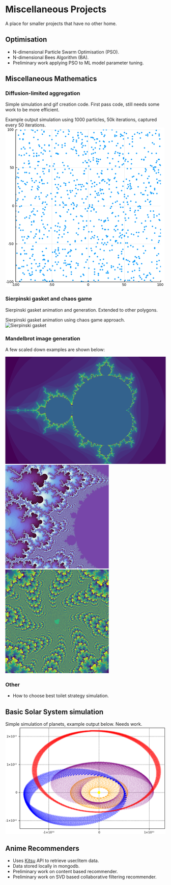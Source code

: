 # Miscellaneous Projects
A place for smaller projects that have no other home.



## Optimisation
- N-dimensional Particle Swarm Optimisation (PSO).
- N-dimensional Bees Algorithm (BA).
- Preliminary work applying PSO to ML model parameter tuning.



## Miscellaneous Mathematics

### Diffusion-limited aggregation
Simple simulation and gif creation code. First pass code, still needs some work to be more efficient.

Example output simulation using 1000 particles, 50k iterations, captured every 50 iterations.
![Diffusion-limited aggregation][dla]

### Sierpinski gasket and chaos game
Sierpinski gasket animation and generation. Extended to other polygons.

Sierpinski gasket animation using chaos game approach.
![Sierpinski gasket][sierpinski_gasket]

### Mandelbrot image generation
A few scaled down examples are shown below:
<!-- ![Mandelbrot Set - base][mb_base]
![Mandelbrot Set - lightning][mb_lightning]
![Mandelbrot Set - spiral][mb_spiral] -->

<img src="https://github.com/rokkuran/miscellaneous/blob/master/math_misc/output/mandelbrot_750_500_100000_tmp.png" width="750" /> 
<img src="https://github.com/rokkuran/miscellaneous/blob/master/math_misc/output/mandelbrot_3000_3000_2000_lightning.png" width="325" /> <img src="https://github.com/rokkuran/miscellaneous/blob/master/math_misc/output/mandelbrot_3000_3000_2000_spiral1.png" width="325" />

### Other
- How to choose best toilet strategy simulation.



## Basic Solar System simulation
Simple simulation of planets, example output below. Needs work.
![planetary motion example][nbody_orbits]



## Anime Recommenders
- Uses [Kitsu][kitsu] API to retrieve user/item data.
- Data stored locally in mongodb.
- Preliminary work on content based recommender.
- Preliminary work on SVD based collaborative filtering recommender.



[kitsu]: kitsu.io

[dla]: https://github.com/rokkuran/miscellaneous/blob/master/math_misc/output/dla_1000_50000_-100_100.gif "Diffusion-limited aggregation."

[sierpinski_gasket]: https://github.com/rokkuran/miscellaneous/blob/master/math_misc/output/sierpinksi_gasket.gif "Sierpinski Gasket."

[mb_base]: https://github.com/rokkuran/miscellaneous/blob/master/math_misc/output/mandelbrot_750_500_100000_tmp.png "Mandelbrot Set."

[mb_lightning]: https://github.com/rokkuran/miscellaneous/blob/master/math_misc/output/mandelbrot_3000_3000_2000_lightning.png "Mandelbrot Image 'lightning'."

[mb_spiral]: https://github.com/rokkuran/miscellaneous/blob/master/math_misc/output/mandelbrot_3000_3000_2000_spiral1.png "Mandelbrot Image: 'spiral'."

[nbody_orbits]: https://github.com/rokkuran/miscellaneous/blob/master/nbody/output/orbits3.png "n-body example."
